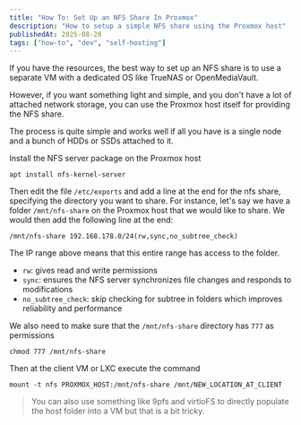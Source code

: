 ```yaml
---
title: "How To: Set Up an NFS Share In Proxmox"
description: "How to setup a simple NFS share using the Proxmox host"
publishedAt: 2025-08-20
tags: ["how-to", "dev", "self-hosting"]
---
```

If you have the resources,
the best way to set up an NFS share
is to use a separate VM with a dedicated OS
like TrueNAS or OpenMediaVault.

However, if you want something light and simple,
and you don't have a lot of attached network storage,
you can use the Proxmox host itself for providing the NFS share.

The process is quite simple and works well if all you have
is a single node and a bunch of HDDs or SSDs attached to it.

Install the NFS server package on the Proxmox host
```
apt install nfs-kernel-server
```

Then edit the file `/etc/exports` and add a line at the end
for the nfs share, specifying the directory you want to share.
For instance, let's say we have a folder `/mnt/nfs-share`
on the Proxmox host that we would like to share.
We would then add the following line at the end:
```
/mnt/nfs-share 192.168.178.0/24(rw,sync,no_subtree_check)
```
The IP range above means that this entire range has access to the folder.

- `rw`: gives read and write permissions
- `sync`: ensures the NFS server synchronizes file changes and responds to modifications
- `no_subtree_check`: skip checking for subtree in folders which improves reliability and performance

We also need to make sure that the `/mnt/nfs-share` directory has `777` as permissions
```
chmod 777 /mnt/nfs-share
```

Then at the client VM or LXC execute the command
```
mount -t nfs PROXMOX_HOST:/mnt/nfs-share /mnt/NEW_LOCATION_AT_CLIENT
```

> You can also use something like 9pfs and virtioFS to directly populate the host folder
> into a VM but that is a bit tricky.
